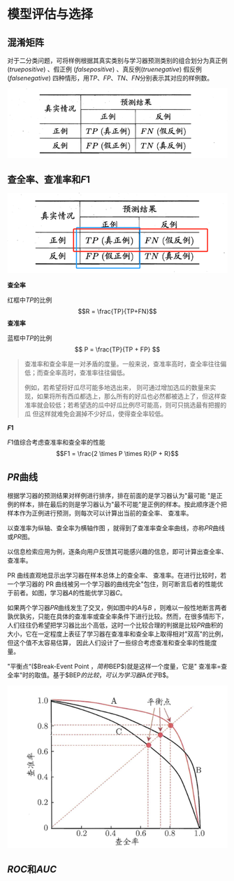 # 模型评估与选择

## 混淆矩阵

对于二分类问题，可将样例根据其真实类别与学习器预测类别的组合划分为真正例($true positive$) 、假正例 ($false positive$) 、真反例($true negative$) 假反例 ($false negative$) 四种情形，用$TP、FP、TN、FN$分别表示其对应的样例数。
<div align=center>
<img src="img/image-20230724155954734.png">
</div>

## 查全率、查准率和$F1$



<div align=center>
<img src="img/image-20230724161646874.png">
</div>

**查全率**

红框中$TP$的比例
$$R = \frac{TP}{TP+FN}$$
**查准率**

蓝框中$TP$的比例
$$
P = \frac{TP}{TP + FP}
$$

> 查准率和查全率是一对矛盾的度量。一般来说，查准率高时，查全率往往偏低；而查全率高时，查准率往往偏低。
>
> 例如，若希望将好瓜尽可能多地选出来， 则可通过增加选瓜的数量来实现，如果将所有西瓜都选上，那么所有的好瓜也必然都被选上了，但这样查准率就会较低；若希望选的瓜中好瓜比例尽可能高，则可只挑选最有把握的瓜 但这样就难免会漏掉不少好瓜，使得查全率较低。

**$F1$​**

$F1$值综合考虑查准率和查全率的性能
$$F1 = \frac{2 \times P \times R}{P + R}$$

## $PR$曲线

根据学习器的预测结果对样例进行排序，排在前面的是学习器认为"最可能 "是正例的样本，排在最后的则是学习器认为"最不可能"是正例的样本。按此顺序逐个把样本作为正例进行预测，则每次可以计算出当前的查全率、 查准率。

以查准率为纵轴、查全率为横轴作图 ，就得到了查准率查全率曲线，亦称$PR$曲线或$PR$图。

以信息检索应用为例，逐条向用户反馈其可能感兴趣的信息，即可计算出查全率、查准率。

PR 曲线直观地显示出学习器在样本总体上的查全率、 查准率。在进行比较时，若一个学习器的 PR 曲线被另一个学习器的曲线完全"包住，则可断言后者的性能优于前者。如图，学习器$A$的性能优学习器$C$。

 如果两个学习器$PR$曲线发生了交叉，例如图中的$A$与$B$ ，则难以一般性地断言两者孰优孰劣，只能在具体的查准率或查全率条件下进行比较。然而，在很多情形下，人们往往仍希望把学习器比出个高低，这时一个比较合理的判据是比较$PR$曲积的大小，它在一定程度上表征了学习器在查准率和查全率上取得相对"双高"的比例，但这个值不太容易估算， 因此人们设计了一些综合考虑查准和查全率的性能度量。

 "平衡点“($Break-Event Point $，简称$BEP$)就是这样一个度量，它是" 查准率=查全率"时的取值。基于$BEP$的比较，可认为学习器$A$优于$B$。

<div align=center>
<img src="img/image-20230724163029889.png">
</div>



## $ROC$和$AUC$



